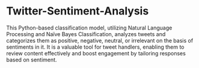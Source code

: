 # Twitter-Sentiment-Analysis
This Python-based classification model, utilizing Natural Language Processing and Naïve Bayes Classification, analyzes tweets and categorizes them as positive, negative, neutral, or irrelevant on the basis of sentiments in it. 
It is a valuable tool for tweet handlers, enabling them to review content effectively and boost engagement by tailoring responses based on sentiment.

